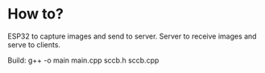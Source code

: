 # How to?

ESP32 to capture images and send to server.
Server to receive images and serve to clients.

Build:
g++ -o main main.cpp sccb.h sccb.cpp

